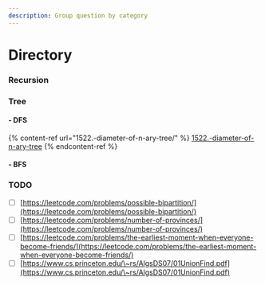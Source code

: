 ```yaml
---
description: Group question by category
---
```


# Directory

### Recursion

### Tree

#### - DFS

{% content-ref url="1522.-diameter-of-n-ary-tree/" %}
[1522.-diameter-of-n-ary-tree](1522.-diameter-of-n-ary-tree/)
{% endcontent-ref %}

#### - BFS



### TODO

* [ ] [https://leetcode.com/problems/possible-bipartition/](https://leetcode.com/problems/possible-bipartition/)
* [ ] [https://leetcode.com/problems/number-of-provinces/](https://leetcode.com/problems/number-of-provinces/)
* [ ] [https://leetcode.com/problems/the-earliest-moment-when-everyone-become-friends/](https://leetcode.com/problems/the-earliest-moment-when-everyone-become-friends/)
* [ ] [https://www.cs.princeton.edu/\~rs/AlgsDS07/01UnionFind.pdf](https://www.cs.princeton.edu/\~rs/AlgsDS07/01UnionFind.pdf)

